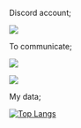 Discord account;

<a href="https://discord.com/users/845984729748865026"><img src="https://img.shields.io/badge/Laurént%20-7289DA.svg?&style=for-the-badge&logo=discord&logoColor=black"></a>

To communicate;
<p align="center">

  <a href="https://www.instagram.com/emirhanyakaa"><img src="https://img.shields.io/badge/Laurént%20-7289DA.svg?&style=for-the-badge&logo=instagram&logoColor=black"></a>
  


<a href="https://www.twitter.com/emirhanyakaa"><img src="https://img.shields.io/badge/Laurént%20-7289DA.svg?&style=for-the-badge&logo=twitter&logoColor=black"></a>


My data;
  
[![Top Langs](https://github-readme-stats.vercel.app/api/top-langs/?username=anuraghazra)](https://github.com/anuraghazra/github-readme-stats)





<!--
**EmirhanYaka/EmirhanYaka** is a ✨ _special_ ✨ repository because its `README.md` (this file) appears on your GitHub profile.

Here are some ideas to get you started:

- 🔭 I’m currently working on ...
- 🌱 I’m currently learning ...
- 👯 I’m looking to collaborate on ...
- 🤔 I’m looking for help with ...
- 💬 Ask me about ...
- 📫 How to reach me: ...
- 😄 Pronouns: ...
⚡ Fun fact: ...

